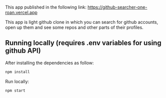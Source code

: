 This app published in the following link:
https://github-searcher-one-roan.vercel.app

This app is light github clone in which you can search for github accounts, open up them and see some repos and other parts of their profiles.


## Running locally (requires .env variables for using github API)

After installing the dependencies as follow:

```sh
npm install
```

Run locally:

```sh
npm start
```
